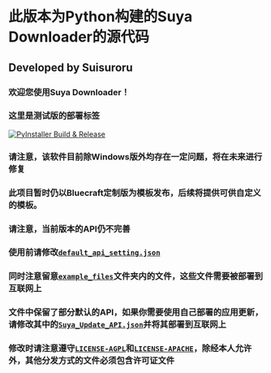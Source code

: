 # 此版本为Python构建的Suya Downloader的源代码

## Developed by Suisuroru

### 欢迎您使用Suya Downloader！

###  这里是测试版的部署标签

[![PyInstaller Build & Release](https://github.com/Suisuroru/Suya_Downloader/actions/workflows/auto_package.yml/badge.svg)](https://github.com/Suisuroru/Suya_Downloader/actions/workflows/auto_package.yml)

### 请注意，该软件目前除Windows版外均存在一定问题，将在未来进行修复

### 此项目暂时仍以Bluecraft定制版为模板发布，后续将提供可供自定义的模板。

### 请注意，当前版本的API仍不完善

### 使用前请修改[`default_api_setting.json`](https://github.com/Suisuroru/Suya_Downloader/tree/Suya/example_files/default_api_setting.json)

### 同时注意留意[`example_files`](https://github.com/Suisuroru/Suya_Downloader/tree/Suya/example_files)文件夹内的文件，这些文件需要被部署到互联网上

### 文件中保留了部分默认的API，如果你需要使用自己部署的应用更新，请修改其中的[`Suya_Update_API.json`](https://github.com/Suisuroru/Suya_Downloader/tree/Suya/example_files/Suya_Update_API.json)并将其部署到互联网上

### 修改时请注意遵守[`LICENSE-AGPL`](https://github.com/Suisuroru/Suya_Downloader/tree/Suya/LICENSE-AGPL)和[`LICENSE-APACHE`](https://github.com/Suisuroru/Suya_Downloader/tree/Suya/LICENSE-APACHE)，除经本人允许外，其他分发方式的文件必须包含许可证文件